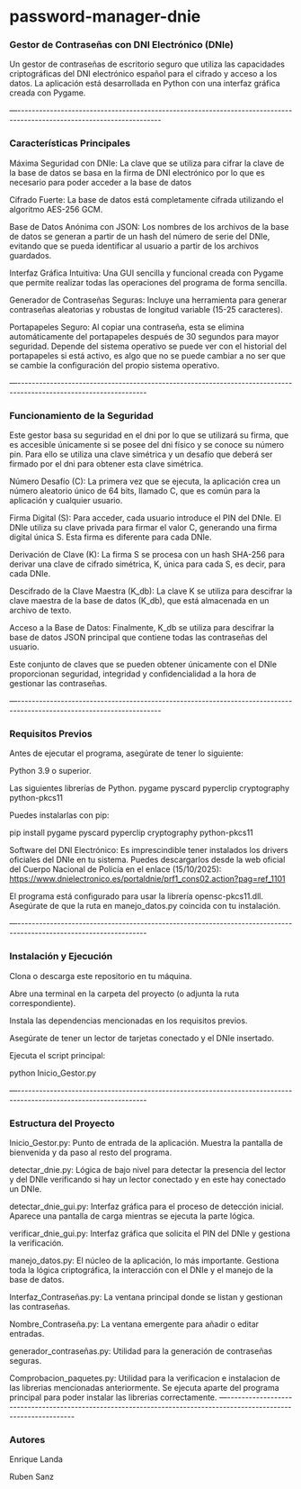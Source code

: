 # password-manager-dnie

### Gestor de Contraseñas con DNI Electrónico (DNIe)

Un gestor de contraseñas de escritorio seguro que utiliza las capacidades criptográficas del DNI electrónico español para el cifrado y acceso a los datos. La aplicación está desarrollada en Python con una interfaz gráfica creada con Pygame.

—----------------------------------------------------------------------------------------------------------------------

### Características Principales

Máxima Seguridad con DNIe: La clave que se utiliza para cifrar la clave de la base de datos se basa en la firma de DNI electrónico por lo que es necesario para poder acceder a la base de datos

Cifrado Fuerte: La base de datos está completamente cifrada utilizando el algoritmo AES-256 GCM.

Base de Datos Anónima con JSON: Los nombres de los archivos de la base de datos se generan a partir de un hash del número de serie del DNIe, evitando que se pueda identificar al usuario a partir de los archivos guardados.

Interfaz Gráfica Intuitiva: Una GUI sencilla y funcional creada con Pygame que permite realizar todas las operaciones del programa de forma sencilla.

Generador de Contraseñas Seguras: Incluye una herramienta para generar contraseñas aleatorias y robustas de longitud variable (15-25 caracteres).

Portapapeles Seguro: Al copiar una contraseña, esta se elimina automáticamente del portapapeles después de 30 segundos para mayor seguridad. Depende del sistema operativo se puede ver con el historial del portapapeles si está activo, es algo que no se puede cambiar a no ser que se cambie la configuración del propio sistema operativo.

—------------------------------------------------------------------------------------------------------------------

### Funcionamiento de la Seguridad 

Este gestor basa su seguridad en el dni por lo que se utilizará su firma, que es accesible únicamente si se posee del dni físico y se conoce su número pin. Para ello se utiliza una clave simétrica y un desafío que deberá ser firmado por el dni para obtener esta clave simétrica.

Número Desafío (C): La primera vez que se ejecuta, la aplicación crea un número aleatorio único de 64 bits, llamado C, que es común para la aplicación y cualquier usuario.

Firma Digital (S): Para acceder, cada usuario introduce el PIN del DNIe. El DNIe utiliza su clave privada para firmar el valor C, generando una firma digital única S. Esta firma es diferente para cada DNIe.

Derivación de Clave (K): La firma S se procesa con un hash SHA-256 para derivar una clave de cifrado simétrica, K, única para cada S, es decir, para cada DNIe.

Descifrado de la Clave Maestra (K_db): La clave K se utiliza para descifrar la clave maestra de la base de datos (K_db), que está almacenada en un archivo de texto.

Acceso a la Base de Datos: Finalmente, K_db se utiliza para descifrar la base de datos JSON principal que contiene todas las contraseñas del usuario.

Este conjunto de claves que se pueden obtener únicamente con el DNIe proporcionan seguridad, integridad y confidencialidad a la hora de gestionar las contraseñas.

—----------------------------------------------------------------------------------------------------------------------

### Requisitos Previos 

Antes de ejecutar el programa, asegúrate de tener lo siguiente:

Python 3.9 o superior.

Las siguientes librerías de Python. 
pygame
pyscard
pyperclip
cryptography
python-pkcs11

Puedes instalarlas con pip:

pip install pygame pyscard pyperclip cryptography python-pkcs11

Software del DNI Electrónico: Es imprescindible tener instalados los drivers oficiales del DNIe en tu sistema. Puedes descargarlos desde la web oficial del Cuerpo Nacional de Policía en el enlace (15/10/2025):
https://www.dnielectronico.es/portaldnie/prf1_cons02.action?pag=ref_1101

El programa está configurado para usar la librería opensc-pkcs11.dll. Asegúrate de que la ruta en manejo_datos.py coincida con tu instalación.

—------------------------------------------------------------------------------------------------------------------

### Instalación y Ejecución 

Clona o descarga este repositorio en tu máquina.

Abre una terminal en la carpeta del proyecto (o adjunta la ruta correspondiente).

Instala las dependencias mencionadas en los requisitos previos.

Asegúrate de tener un lector de tarjetas conectado y el DNIe insertado.

Ejecuta el script principal:

python Inicio_Gestor.py

—------------------------------------------------------------------------------------------------------------------

### Estructura del Proyecto 

Inicio_Gestor.py: Punto de entrada de la aplicación. Muestra la pantalla de bienvenida y da paso al resto del programa.

detectar_dnie.py: Lógica de bajo nivel para detectar la presencia del lector y del DNIe verificando si hay un lector conectado y en este hay conectado un DNIe.

detectar_dnie_gui.py: Interfaz gráfica para el proceso de detección inicial. Aparece una pantalla de carga mientras se ejecuta la parte lógica.

verificar_dnie_gui.py: Interfaz gráfica que solicita el PIN del DNIe y gestiona la verificación.

manejo_datos.py: El núcleo de la aplicación, lo más importante. Gestiona toda la lógica criptográfica, la interacción con el DNIe y el manejo de la base de datos.

Interfaz_Contraseñas.py: La ventana principal donde se listan y gestionan las contraseñas.

Nombre_Contraseña.py: La ventana emergente para añadir o editar entradas.

generador_contraseñas.py: Utilidad para la generación de contraseñas seguras.

Comprobacion_paquetes.py: Utilidad para la verificacion e instalacion de las librerias mencionadas anteriormente. Se ejecuta aparte del programa principal para poder instalar las librerias correctamente.
—------------------------------------------------------------------------------------------------------------------

### Autores

Enrique Landa

Ruben Sanz

